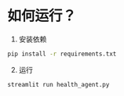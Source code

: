 # 如何运行？

1. 安装依赖
```bash
pip install -r requirements.txt
```

2. 运行
```bash
streamlit run health_agent.py
```
